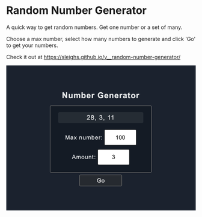 # Random Number Generator

A quick way to get random numbers. Get one number or a set of many. 

Choose a max number, select how many numbers to generate and click 'Go' to get your numbers.

Check it out at https://sleighs.github.io/v__random-number-generator/


![](assets/num-gen-screen1.png)
